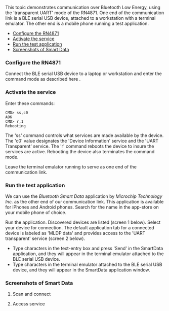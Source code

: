 This topic demonstrates communication over Bluetooth Low Energy, using the 'transparent UART' mode of the RN4871.
One end of the communication link is a BLE serial USB device, attached to a workstation with a terminal emulator.
The other end is a mobile phone running a test application.

- [Configure the RN4871](#configure-the-rn4871)
- [Activate the service](#activate-the-service)
- [Run the test application](#run-the-test-appliaction)
- [Screenshots of Smart Data](#screenshots-of-smart-data)

### Configure the RN4871

Connect the BLE serial USB device to a laptop or workstation and enter the command mode as described here . 

### Activate the service

Enter these commands:

    CMD> ss,c0
    AOK
    CMD> r,1
    Rebooting

The 'ss' command controls what services are made available by the device.  The 'c0' value designates the 'Device Information' service and the 'UART Transparent' service. The 'r' command reboots the device to insure the services are active.  Rebooting the device also terminates the command mode.

Leave the terminal emulator running to serve as one end of the communication link.

### Run the test application

We can use the *Bluetooth Smart Data* application by _Microchip Technology Inc._  as the other end of our communication link.  This application is available for iPhones and Android phones.  Search for the name in the app-store on your mobile phone of choice.

Run the application.  Discovered devices are listed (screen 1 below).  Select your device for connection.  The default application tab for a connected device is labeled as 'MLDP data' and provides access to the 'UART transparent' service (screen 2 below).

- Type characters in the text-entry box and press 'Send' in the SmartData application, and they will appear in the terminal emulator attached to the BLE serial USB device.
- Type characters in the terminal emulator attached to the BLE serial USB device, and they will appear in the SmartData application window.

### Screenshots of Smart Data

1. Scan and connect

2. Access service

